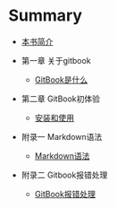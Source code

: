 # Summary
* [本书简介](jianjie.md)


* 第一章 关于gitbook
  * [GitBook是什么](README.md)


* 第二章 GitBook初体验
    * [安装和使用](install.md)

* 附录一 Markdown语法
    * [Markdown语法](MarkdownLanguage.md)

* 附录二 Gitbook报错处理
    * [GitBook报错处理](gitbookError.md)

